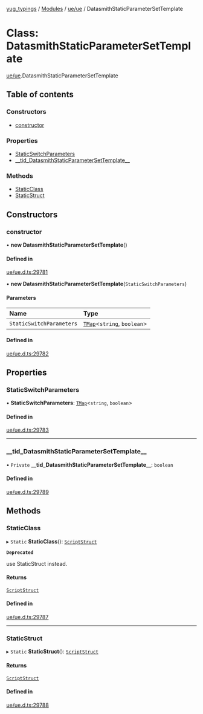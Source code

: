 [yug_typings](../README.md) / [Modules](../modules.md) / [ue/ue](../modules/ue_ue.md) / DatasmithStaticParameterSetTemplate

# Class: DatasmithStaticParameterSetTemplate

[ue/ue](../modules/ue_ue.md).DatasmithStaticParameterSetTemplate

## Table of contents

### Constructors

- [constructor](ue_ue.DatasmithStaticParameterSetTemplate.md#constructor)

### Properties

- [StaticSwitchParameters](ue_ue.DatasmithStaticParameterSetTemplate.md#staticswitchparameters)
- [\_\_tid\_DatasmithStaticParameterSetTemplate\_\_](ue_ue.DatasmithStaticParameterSetTemplate.md#__tid_datasmithstaticparametersettemplate__)

### Methods

- [StaticClass](ue_ue.DatasmithStaticParameterSetTemplate.md#staticclass)
- [StaticStruct](ue_ue.DatasmithStaticParameterSetTemplate.md#staticstruct)

## Constructors

### constructor

• **new DatasmithStaticParameterSetTemplate**()

#### Defined in

[ue/ue.d.ts:29781](https://github.com/YugMetaverse/yug_typings/blob/b7d9b19/ue/ue.d.ts#L29781)

• **new DatasmithStaticParameterSetTemplate**(`StaticSwitchParameters`)

#### Parameters

| Name | Type |
| :------ | :------ |
| `StaticSwitchParameters` | [`TMap`](../interfaces/ue_puerts.TMap.md)<`string`, `boolean`\> |

#### Defined in

[ue/ue.d.ts:29782](https://github.com/YugMetaverse/yug_typings/blob/b7d9b19/ue/ue.d.ts#L29782)

## Properties

### StaticSwitchParameters

• **StaticSwitchParameters**: [`TMap`](../interfaces/ue_puerts.TMap.md)<`string`, `boolean`\>

#### Defined in

[ue/ue.d.ts:29783](https://github.com/YugMetaverse/yug_typings/blob/b7d9b19/ue/ue.d.ts#L29783)

___

### \_\_tid\_DatasmithStaticParameterSetTemplate\_\_

• `Private` **\_\_tid\_DatasmithStaticParameterSetTemplate\_\_**: `boolean`

#### Defined in

[ue/ue.d.ts:29789](https://github.com/YugMetaverse/yug_typings/blob/b7d9b19/ue/ue.d.ts#L29789)

## Methods

### StaticClass

▸ `Static` **StaticClass**(): [`ScriptStruct`](ue_ue.ScriptStruct.md)

**`Deprecated`**

use StaticStruct instead.

#### Returns

[`ScriptStruct`](ue_ue.ScriptStruct.md)

#### Defined in

[ue/ue.d.ts:29787](https://github.com/YugMetaverse/yug_typings/blob/b7d9b19/ue/ue.d.ts#L29787)

___

### StaticStruct

▸ `Static` **StaticStruct**(): [`ScriptStruct`](ue_ue.ScriptStruct.md)

#### Returns

[`ScriptStruct`](ue_ue.ScriptStruct.md)

#### Defined in

[ue/ue.d.ts:29788](https://github.com/YugMetaverse/yug_typings/blob/b7d9b19/ue/ue.d.ts#L29788)
